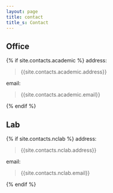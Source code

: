 ```yaml
---
layout: page
title: contact
title_s: Contact
---
```


## Office

{% if site.contacts.academic %}
address:

>{{site.contacts.academic.address}}

email:
>{{site.contacts.academic.email}}

{% endif %}

## Lab

{% if site.contacts.nclab %}
address:

>{{site.contacts.nclab.address}}

email:
>{{site.contacts.nclab.email}}

{% endif %}
